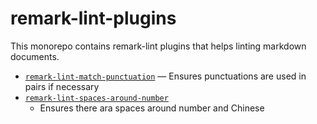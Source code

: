 # remark-lint-plugins

This monorepo contains remark-lint plugins that helps linting markdown documents.

+ [`remark-lint-match-punctuation`](https://github.com/laysent/remark-lint-plugins/tree/master/packages/remark-lint-match-punctuation)
  — Ensures punctuations are used in pairs if necessary
+ [`remark-lint-spaces-around-number`](https://github.com/laysent/remark-lint-plugins/tree/master/packages/remark-lint-spaces-around-number)
  - Ensures there ara spaces around number and Chinese
